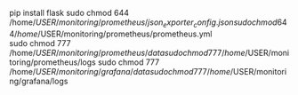 pip install flask
sudo chmod 644 /home/$USER/monitoring/prometheus/json_exporter_config.json   
sudo chmod 644 /home/$USER/monitoring/prometheus/prometheus.yml               
sudo chmod 777 /home/$USER/monitoring/prometheus/data
sudo chmod 777 /home/$USER/monitoring/prometheus/logs
sudo chmod 777 /home/$USER/monitoring/grafana/data
sudo chmod 777 /home/$USER/monitoring/grafana/logs
